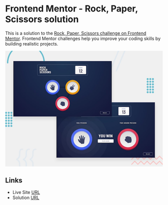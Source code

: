 # Frontend Mentor - Rock, Paper, Scissors solution

This is a solution to the [Rock, Paper, Scissors challenge on Frontend Mentor](https://www.frontendmentor.io/challenges/rock-paper-scissors-game-pTgwgvgH). Frontend Mentor challenges help you improve your coding skills by building realistic projects. 

![Design preview for the Rock, Paper, Scissors coding challenge](./design/desktop-preview.jpg)

## Links

- Live Site [URL](https://mhmd-tarek-mhmd.github.io/rock-paper-scissors-pwa/)
- Solution [URL](https://www.frontendmentor.io/solutions/rockpaperscissorspwa-Kq4vVTZlii)